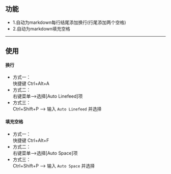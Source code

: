 ## 功能  
- 1.自动为markdown每行结尾添加换行(行尾添加两个空格)  
- 2.自动为markdown填充空格  

-----
## 使用  
#### 换行  
- 方式一：  
快捷键 Ctrl+Alt+A  
- 方式二：  
右键菜单-->选择[Auto Linefeed]项  
- 方式三：  
Ctrl+Shift+P --> 输入 `Auto Linefeed` 并选择  

#### 填充空格  
- 方式一：  
快捷键 Ctrl+Alt+F  
- 方式二：  
右键菜单-->选择[Auto Space]项  
- 方式三：  
Ctrl+Shift+P --> 输入 `Auto Space` 并选择  
